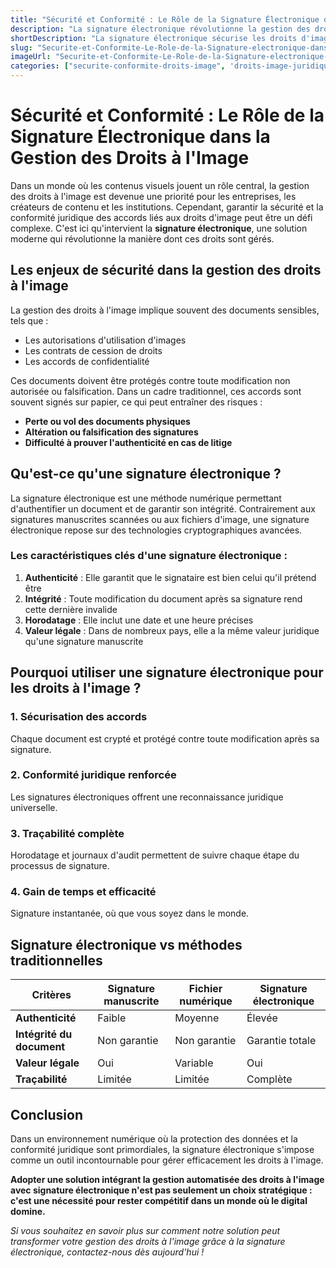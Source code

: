 ```yaml
---
title: "Sécurité et Conformité : Le Rôle de la Signature Électronique dans la Gestion des Droits à l'Image"
description: "La signature électronique révolutionne la gestion des droits à l'image en offrant une solution sécurisée et juridiquement reconnue. Cet article explore les avantages technologiques qui transforment la protection des contenus visuels. Face aux défis de l'authentification et de l'intégrité documentaire, la signature électronique garantit une traçabilité complète et une valeur légale internationale. En cryptant chaque document, elle protège contre les modifications non autorisées et simplifie les processus administratifs. Les entreprises peuvent désormais gérer leurs droits d'image efficacement, réduisant les risques juridiques et améliorant la transparence. Un outil numérique moderne qui répond aux exigences croissantes de sécurité dans un monde où le contenu visuel est omniprésent."
shortDescription: "La signature électronique sécurise les droits d'image. Protection cryptée, valeur légale internationale et traçabilité complète garanties"
slug: "Securite-et-Conformite-Le-Role-de-la-Signature-electronique-dans-la-Gestion-des-Droits-a-lImage"
imageUrl: "Securite-et-Conformite-Le-Role-de-la-Signature-electronique-dans-la-Gestion-des-Droits-a-lImage.webp"
categories: ["securite-conformite-droits-image", 'droits-image-juridique']
---
```


# Sécurité et Conformité : Le Rôle de la Signature Électronique dans la Gestion des Droits à l'Image

Dans un monde où les contenus visuels jouent un rôle central, la gestion des droits à l'image est devenue une priorité pour les entreprises, les créateurs de contenu et les institutions. Cependant, garantir la sécurité et la conformité juridique des accords liés aux droits d'image peut être un défi complexe. C'est ici qu'intervient la **signature électronique**, une solution moderne qui révolutionne la manière dont ces droits sont gérés.

## Les enjeux de sécurité dans la gestion des droits à l'image

La gestion des droits à l'image implique souvent des documents sensibles, tels que :
- Les autorisations d'utilisation d'images
- Les contrats de cession de droits
- Les accords de confidentialité

Ces documents doivent être protégés contre toute modification non autorisée ou falsification. Dans un cadre traditionnel, ces accords sont souvent signés sur papier, ce qui peut entraîner des risques :
- **Perte ou vol des documents physiques**
- **Altération ou falsification des signatures**
- **Difficulté à prouver l'authenticité en cas de litige**

## Qu'est-ce qu'une signature électronique ?

La signature électronique est une méthode numérique permettant d'authentifier un document et de garantir son intégrité. Contrairement aux signatures manuscrites scannées ou aux fichiers d'image, une signature électronique repose sur des technologies cryptographiques avancées.

### Les caractéristiques clés d'une signature électronique :
1. **Authenticité** : Elle garantit que le signataire est bien celui qu'il prétend être
2. **Intégrité** : Toute modification du document après sa signature rend cette dernière invalide
3. **Horodatage** : Elle inclut une date et une heure précises
4. **Valeur légale** : Dans de nombreux pays, elle a la même valeur juridique qu'une signature manuscrite

## Pourquoi utiliser une signature électronique pour les droits à l'image ?

### 1. Sécurisation des accords
Chaque document est crypté et protégé contre toute modification après sa signature.

### 2. Conformité juridique renforcée
Les signatures électroniques offrent une reconnaissance juridique universelle.

### 3. Traçabilité complète
Horodatage et journaux d'audit permettent de suivre chaque étape du processus de signature.

### 4. Gain de temps et efficacité
Signature instantanée, où que vous soyez dans le monde.

## Signature électronique vs méthodes traditionnelles

| Critères | Signature manuscrite | Fichier numérique | Signature électronique |
|----------|---------------------|-------------------|------------------------|
| **Authenticité** | Faible | Moyenne | Élevée |
| **Intégrité du document** | Non garantie | Non garantie | Garantie totale |
| **Valeur légale** | Oui | Variable | Oui |
| **Traçabilité** | Limitée | Limitée | Complète |

## Conclusion

Dans un environnement numérique où la protection des données et la conformité juridique sont primordiales, la signature électronique s'impose comme un outil incontournable pour gérer efficacement les droits à l'image.

**Adopter une solution intégrant la gestion automatisée des droits à l'image avec signature électronique n'est pas seulement un choix stratégique : c'est une nécessité pour rester compétitif dans un monde où le digital domine.**

*Si vous souhaitez en savoir plus sur comment notre solution peut transformer votre gestion des droits à l'image grâce à la signature électronique, contactez-nous dès aujourd'hui !*
